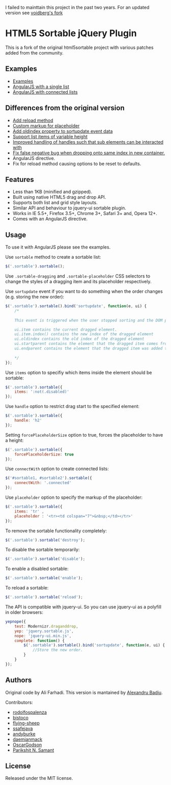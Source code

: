 I failed to mainttain this project in the past two years.
For an updated version see [voidberg's fork](https://github.com/voidberg/html5sortable) 

HTML5 Sortable jQuery Plugin
============================

This is a fork of the original html5sortable project with various patches added from the community.

Examples
-------

* [Examples](http://htmlpreview.github.io/?https://github.com/voidberg/html5sortable/blob/master/examples/examples.html)
* [AngularJS with a single list](http://htmlpreview.github.io/?https://github.com/voidberg/html5sortable/blob/master/examples/angular-single.html)
* [AngularJS with connected lists](http://htmlpreview.github.io/?https://github.com/voidberg/html5sortable/blob/master/examples/angular-connected.html)

Differences from the original version
-------

* [Add reload method](https://github.com/farhadi/html5sortable/pull/61)
* [Custom markup for placeholder](https://github.com/farhadi/html5sortable/pull/33)
* [Add oldindex property to sortupdate event data](https://github.com/farhadi/html5sortable/pull/27)
* [Support list items of variable height](https://github.com/farhadi/html5sortable/pull/56)
* [Improved handling of handles such that sub elements can be interacted with](https://github.com/farhadi/html5sortable/pull/67)
* [Fix false negative bug when dropping onto same index in new container.](https://github.com/farhadi/html5sortable/pull/66)
* AngularJS directive.
* Fix for reload method causing options to be reset to defaults.

Features
--------
* Less than 1KB (minified and gzipped).
* Built using native HTML5 drag and drop API.
* Supports both list and grid style layouts.
* Similar API and behaviour to jquery-ui sortable plugin.
* Works in IE 5.5+, Firefox 3.5+, Chrome 3+, Safari 3+ and, Opera 12+.
* Comes with an AngularJS directive.

Usage
-----

To use it with AngularJS please see the examples.

Use `sortable` method to create a sortable list:

``` javascript
$('.sortable').sortable();
```
Use `.sortable-dragging` and `.sortable-placeholder` CSS selectors to change the styles of a dragging item and its placeholder respectively.

Use `sortupdate` event if you want to do something when the order changes (e.g. storing the new order):

``` javascript
$('.sortable').sortable().bind('sortupdate', function(e, ui) {
    /*
    
    This event is triggered when the user stopped sorting and the DOM position has changed.

    ui.item contains the current dragged element.
    ui.item.index() contains the new index of the dragged element
    ui.oldindex contains the old index of the dragged element
    ui.startparent contains the element that the dragged item comes from
    ui.endparent contains the element that the dragged item was added to
    
    */
});
```

Use `items` option to specifiy which items inside the element should be sortable:

``` javascript
$('.sortable').sortable({
    items: ':not(.disabled)'
});
```
Use `handle` option to restrict drag start to the specified element:

``` javascript
$('.sortable').sortable({
    handle: 'h2'
});
```
Setting `forcePlaceholderSize` option to true, forces the placeholder to have a height:

``` javascript
$('.sortable').sortable({
    forcePlaceholderSize: true 
});
```

Use `connectWith` option to create connected lists:

``` javascript
$('#sortable1, #sortable2').sortable({
    connectWith: '.connected'
});
```

Use `placeholder` option to specify the markup of the placeholder:

``` javascript
$('.sortable').sortable({  
	items: 'tr' ,
	placeholder : '<tr><td colspan="7">&nbsp;</td></tr>'
});
```

To remove the sortable functionality completely:

``` javascript
$('.sortable').sortable('destroy');
```

To disable the sortable temporarily:

``` javascript
$('.sortable').sortable('disable');
```

To enable a disabled sortable:

``` javascript
$('.sortable').sortable('enable');
```

To reload a sortable:

``` javascript
$('.sortable').sortable('reload');
```

The API is compatible with jquery-ui. So you can use jquery-ui as a polyfill in older browsers:

``` javascript
yepnope({
    test: Modernizr.draganddrop,
    yep: 'jquery.sortable.js',
    nope: 'jquery-ui.min.js',
    complete: function() {
        $('.sortable').sortable().bind('sortupdate', function(e, ui) {
            //Store the new order.
        }
    }
});
```


Authors
-------

Original code by Ali Farhadi. This version is mantained by [Alexandru Badiu](http://ctrlz.ro).

Contributors:

* [rodolfospalenza](http://github.com/rodolfospalenza) 
* [bistoco](http://github.com/bistoco) 
* [flying-sheep](http://github.com/flying-sheep) 
* [ssafejava](http://github.com/ssafejava) 
* [andyburke](http://github.com/andyburke) 
* [daemianmack](http://github.com/daemianmack)
* [OscarGodson](http://github.com/OscarGodson)
* [Parikshit N. Samant](https://github.com/samantp)

License
-------
Released under the MIT license.
